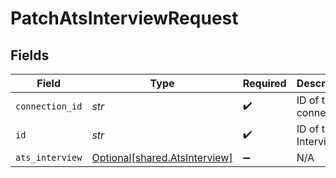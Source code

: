 # PatchAtsInterviewRequest


## Fields

| Field                                                                | Type                                                                 | Required                                                             | Description                                                          |
| -------------------------------------------------------------------- | -------------------------------------------------------------------- | -------------------------------------------------------------------- | -------------------------------------------------------------------- |
| `connection_id`                                                      | *str*                                                                | :heavy_check_mark:                                                   | ID of the connection                                                 |
| `id`                                                                 | *str*                                                                | :heavy_check_mark:                                                   | ID of the Interview                                                  |
| `ats_interview`                                                      | [Optional[shared.AtsInterview]](../../models/shared/atsinterview.md) | :heavy_minus_sign:                                                   | N/A                                                                  |
